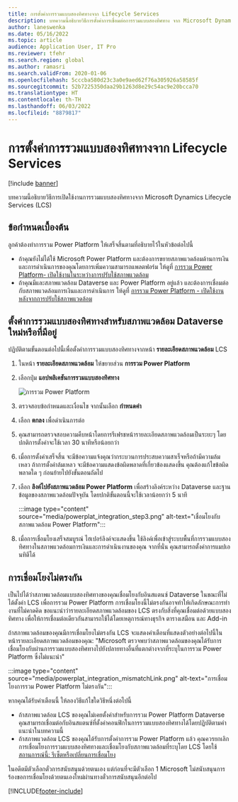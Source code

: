 ```yaml
---
title: การตั้งค่าการรวมแบบสองทิศทางจาก Lifecycle Services
description: บทความนี้อธิบายวิธีการตั้งค่าการเชื่อมต่อการรวมแบบสองทิศทาง จาก Microsoft Dynamics Lifecycle Services (LCS)
author: laneswenka
ms.date: 05/16/2022
ms.topic: article
audience: Application User, IT Pro
ms.reviewer: tfehr
ms.search.region: global
ms.author: ramasri
ms.search.validFrom: 2020-01-06
ms.openlocfilehash: 5cccba580d23c3a0e9aed62f76a305926a58585f
ms.sourcegitcommit: 52b7225350daa29b1263d8e29c54ac9e20bcca70
ms.translationtype: HT
ms.contentlocale: th-TH
ms.lasthandoff: 06/03/2022
ms.locfileid: "8879817"
---
```

# <a name="dual-write-setup-from-lifecycle-services"></a>การตั้งค่าการรวมแบบสองทิศทางจาก Lifecycle Services

[!include [banner](../../includes/banner.md)]



บทความนี้อธิบายวิธีการเปิดใช้งานการรวมแบบสองทิศทางจาก Microsoft Dynamics Lifecycle Services (LCS)

## <a name="prerequisites"></a>ข้อกำหนดเบื้องต้น

ลูกค้าต้องทำการรวม Power Platform ให้เสร็จสิ้นตามที่อธิบายไว้ในหัวข้อต่อไปนี้

- ถ้าคุณยังไม่ได้ใช้ Microsoft Power Platform และต้องการขยายสภาพแวดล้อมด้านการเงินและการดําเนินการของคุณโดยการเพิ่มความสามารถแพลตฟอร์ม ให้ดูที่ [การรวม Power Platform- เปิดใช้งานในระหว่างการปรับใช้สภาพแวดล้อม](../../power-platform/enable-power-platform-integration.md#enable-during-deploy)
- ถ้าคุณมีและสภาพแวดล้อม Dataverse และ Power Platform อยู่แล้ว และต้องการเชื่อมต่อกับสภาพแวดล้อมการเงินและการดำเนินการ ให้ดูที่ [การรวม Power Platform - เปิดใช้งานหลังจากการปรับใช้สภาพแวดล้อม](../../power-platform/enable-power-platform-integration.md#enable-after-deploy)

## <a name="set-up-dual-write-for-new-or-existing-dataverse-environments"></a>ตั้งค่าการรวมแบบสองทิศทางสำหรับสภาพแวดล้อม Dataverse ใหม่หรือที่มีอยู่

ปฏิบัติตามขั้นตอนต่อไปนี้เพื่อตั้งค่าการรวมแบบสองทิศทางจากหน้า **รายละเอียดสภาพแวดล้อม** LCS

1. ในหน้า **รายละเอียดสภาพแวดล้อม** ให้ขยายส่วน **การรวม Power Platform**

2. เลือกปุ่ม **แอปพลิเคชันการรวมแบบสองทิศทาง**

    ![การรวม Power Platform](media/powerplat_integration_step2.png)

3. ตรวจสอบข้อกำหนดและเงื่อนไข จากนั้นเลือก **กำหนดค่า**

4. เลือก **ตกลง** เพื่อดำเนินการต่อ

5. คุณสามารถตรวจสอบความคืบหน้าโดยการรีเฟรชหน้ารายละเอียดสภาพแวดล้อมเป็นระยะๆ โดยปกติการตั้งค่าจะใช้เวลา 30 นาทีหรือน้อยกว่า  

6. เมื่อการตั้งค่าเสร็จสิ้น จะมีข้อความแจ้งคุณว่ากระบวนการประสบความสาเร็จหรือถ้ามีความล้มเหลว ถ้าการตั้งค่าล้มเหลว จะมีข้อความแสดงข้อผิดพลาดที่เกี่ยวข้องแสดงขึ้น คุณต้องแก้ไขข้อผิดพลาดใด ๆ ก่อนย้ายไปยังขั้นตอนถัดไป

7. เลือก **ลิงค์ไปยังสภาพแวดล้อม Power Platform** เพื่อสร้างลิงค์ระหว่าง Dataverse และฐานข้อมูลของสภาพแวดล้อมปัจจุบัน โดยปกติขั้นตอนนี้จะใช้เวลาน้อยกว่า 5 นาที

    :::image type="content" source="media/powerplat_integration_step3.png" alt-text="เชื่อมโยงกับสภาพแวดล้อม Power Platform":::

8. เมื่อการเชื่อมโยงเสร็จสมบูรณ์ ไฮเปอร์ลิงค์จะแสดงขึ้น ใช้ลิงค์เพื่อเข้าสู่ระบบพื้นที่การรวมแบบสองทิศทางในสภาพแวดล้อมการเงินและการดำเนินงานของคุณ จากที่นั่น คุณสามารถตั้งค่าการแมปเอนทิตีได้

## <a name="linking-mismatch"></a>การเชื่อมโยงไม่ตรงกัน

เป็นไปได้ว่าสภาพแวดล้อมแบบสองทิศทางของคุณเชื่อมโยงกับอินสแตนซ์ Dataverse ในขณะที่ไม่ได้ตั้งค่า LCS เพื่อการรวม Power Platform การเชื่อมโยงนี้ไม่ตรงกันอาจทําให้เกิดลักษณะการทํางานที่ไม่คาดคิด ขอแนะนำว่ารายละเอียดสภาพแวดล้อมของ LCS ตรงกับสิ่งที่คุณเชื่อมต่อด้วยแบบสองทิศทาง เพื่อให้การเชื่อมต่อเดียวกันสามารถใช้ได้โดยเหตุการณ์ทางธุรกิจ ตารางเสมือน และ Add-in

ถ้าสภาพแวดล้อมของคุณมีการเชื่อมโยงไม่ตรงกัน LCS จะแสดงคําเตือนที่แสดงตัวอย่างต่อไปนี้ในหน้ารายละเอียดสภาพแวดล้อมของคุณ: "Microsoft ตรวจพบว่าสภาพแวดล้อมของคุณได้รับการเชื่อมโยงกับผ่านการรวมแบบสองทิศทางไปยังปลายทางอื่นที่แตกต่างจากที่ระบุในการรวม Power Platform ซึ่งไม่แนะนำ"

:::image type="content" source="media/powerplat_integration_mismatchLink.png" alt-text="การเชื่อมโยงการรวม Power Platform ไม่ตรงกัน":::

หากคุณได้รับคําเตือนนี้ ให้ลองวิธีแก้ไขใดวิธีหนึ่งต่อไปนี้

- ถ้าสภาพแวดล้อม LCS ของคุณไม่เคยตั้งค่าสำหรับการรวม Power Platform Dataverse คุณสามารถเชื่อมต่อกับอินสแตนซ์ที่ตั้งค่าคอนฟิกในการรวมแบบสองทิศทางได้โดยปฏิบัติตามคําแนะนําในบทความนี้
- ถ้าสภาพแวดล้อม LCS ของคุณได้รับการตั้งค่าการรวม Power Platform แล้ว คุณควรยกเลิกการเชื่อมโยงการรวมแบบสองทิศทางและเชื่อมโยงกับสภาพแวดล้อมที่ระบุโดย LCS โดยใช้ [สถานการณ์นี้: รีเซ็ตหรือเปลี่ยนการเชื่อมโยง](relink-environments.md#scenario-reset-or-change-linking)

ในอดีตมีตัวเลือกตั๋วการสนับสนุนด้วยตนเอง แต่ก่อนที่จะมีตัวเลือก 1  Microsoft ไม่สนับสนุนการร้องขอการเชื่อมโยงด้วยตนเองใหม่ผ่านทางตั๋วการสนับสนุนอีกต่อไป

[!INCLUDE[footer-include](../../../../includes/footer-banner.md)]

